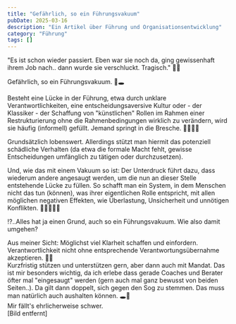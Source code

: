 ```yaml
---
title: "Gefährlich, so ein Führungsvakuum"
pubDate: 2025-03-16
description: "Ein Artikel über Führung und Organisationsentwicklung"
category: "Führung"
tags: []
---
```

"Es ist schon wieder passiert. Eben war sie noch da, ging gewissenhaft ihrem Job nach.. dann wurde sie verschluckt. Tragisch." 😮‍💨  
  
Gefährlich, so ein Führungsvakuum. 🫨🕳  
  
Besteht eine Lücke in der Führung, etwa durch unklare Verantwortlichkeiten, eine entscheidungsaversive Kultur oder - der Klassiker - der Schaffung von "künstlichen" Rollen im Rahmen einer Restrukturierung ohne die Rahmenbedingungen wirklich zu verändern, wird sie häufig (informell) gefüllt. Jemand springt in die Bresche. 🦸‍♀️🦸‍♂️  
  
Grundsätzlich lobenswert. Allerdings stützt man hiermit das potenziell schädliche Verhalten (da etwa die formale Macht fehlt, gewisse Entscheidungen umfänglich zu tätigen oder durchzusetzen).  
  
Und, wie das mit einem Vakuum so ist: Der Unterdruck führt dazu, dass wiederum andere angesaugt werden, um die nun an dieser Stelle entstehende Lücke zu füllen. So schafft man ein System, in dem Menschen nicht das tun (können), was ihrer eigentlichen Rolle entspricht, mit allen möglichen negativen Effekten, wie Überlastung, Unsicherheit und unnötigen Konflikten. 🤷‍♀️🙇‍♂️🤦  
  
⁉️..Alles hat ja einen Grund, auch so ein Führungsvakuum. Wie also damit umgehen?  
  
Aus meiner Sicht: Möglichst viel Klarheit schaffen und einfordern. Verantwortlichkeit nicht ohne entsprechende Verantwortungsübernahme akzeptieren. 🙅‍♂️  
Kurzfristig stützen und unterstützen gern, aber dann auch mit Mandat. Das ist mir besonders wichtig, da ich erlebe dass gerade Coaches und Berater öfter mal "eingesaugt" werden (gern auch mal ganz bewusst von beiden Seiten..). Da gilt dann doppelt, sich gegen den Sog zu stemmen. Das muss man natürlich auch aushalten können. 🕳👫  
Mir fällt's ehrlicherweise schwer.  
[Bild entfernt]
